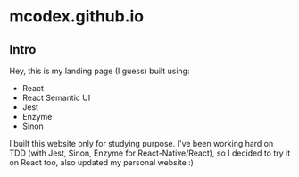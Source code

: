 # mcodex.github.io

## Intro

Hey, this is my landing page (I guess) built using:

* React
* React Semantic UI
* Jest
* Enzyme
* Sinon

I built this website only for studying purpose. I've been working hard on TDD (with Jest, Sinon, Enzyme for React-Native/React), so I decided to try it on React too, also updated my personal website :)
